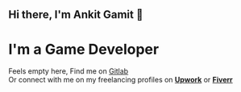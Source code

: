 ## Hi there, I'm Ankit Gamit 👋
# I'm a Game Developer

Feels empty here, Find me on <a href="https://gitlab.com/Ankit-Gamit">Gitlab</a><br>
Or connect with me on my freelancing profiles on <a href="https://www.upwork.com/freelancers/~0188802ffe8ef5676e"><b>Upwork</b></a> or <a href="https://www.fiverr.com/ankit_gg/"><b>Fiverr</b></a>

